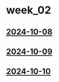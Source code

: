 # week_02 <!-- markmap: foldAll -->
## [2024-10-08](2024-10-08/2024-10-08.html)
## [2024-10-09](2024-10-09/2024-10-09.html)
## [2024-10-10](2024-10-10/2024-10-10.html)
